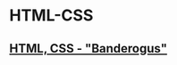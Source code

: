 # HTML-CSS

## [HTML, CSS - "Banderogus"](https://github.com/RomanPravdiuk/HTML-CSS/blob/main/mygus.html)
